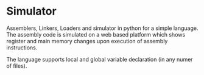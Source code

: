 # Simulator
Assemblers, Linkers, Loaders and simulator in python for a simple language. The assembly code is simulated on a web based platform  which shows register and main memory changes upon execution of assembly instructions.

The language supports local and global variable declaration (in any numer of files).

